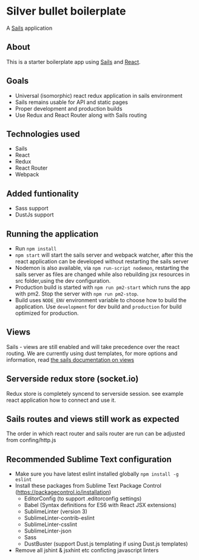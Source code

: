 # Silver bullet boilerplate

A [Sails](http://sailsjs.org) application

## About

This is a starter boilerplate app using [Sails](http://sailsjs.org) and [React](https://facebook.github.io/react/).

## Goals
- Universal (isomorphic) react redux application in sails environment
- Sails remains usable for API and static pages
- Proper development and production builds
- Use Redux and React Router along with Sails routing

## Technologies used
- Sails
- React
- Redux
- React Router
- Webpack

## Added funtionality
- Sass support
- DustJs support

## Running the application
- Run `npm install`
- `npm start` will start the sails server and webpack watcher,
  after this the react application can be developed without restarting the sails server
- Nodemon is also available, via `npm run-script nodemon`, restarting the sails
  server as files are changed while also rebuilding jsx resources in src folder,using the dev configuration.
- Production build is started with `npm run pm2-start` which runs the app with pm2. Stop the server with `npm run pm2-stop`.
- Build uses `NODE_ENV` environment variable to choose how to build the application. Use `development` for dev build and `production` for build optimized for production.

## Views

Sails - views are still enabled and will take precedence over the react routing.
We are currently using dust templates, for more options and information, read [the sails documentation on views](http://sailsjs.org/documentation/concepts/views)

## Serverside redux store (socket.io)

Redux store is completely syncend to serverside session. see example react application how to connect and use it.

## Sails routes and views still work as expected

The order in which react router and sails router are run can be adjusted from
confing/http.js

## Recommended Sublime Text configuration

- Make sure you have latest eslint installed globally `npm install -g eslint`
- Install these packages from Sublime Text Package Control (https://packagecontrol.io/installation)
  - EditorConfig (to support .editorconfig settings)
  - Babel (Syntax definitions for ES6 with React JSX extensions)
  - SublimeLinter (version 3)
  - SublimeLinter-contrib-eslint
  - SublimeLinter-csslint
  - SublimeLinter-json
  - Sass
  - DustBuster (support Dust.js templating if using Dust.js templates)
- Remove all jshint & jsxhint etc conficting javascript linters
